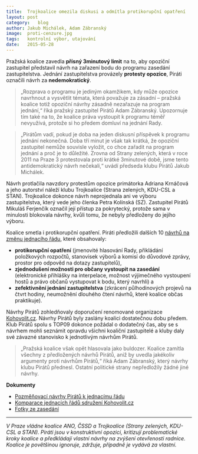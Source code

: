 ```yaml
---
title:	Trojkoalice omezila diskusi a odmítla protikorupční opatření
layout:	post
category:	blog
author:	Jakub Michálek, Adam Zábranský
image:	proti-cenzure.jpg
tags:	kontrolní výbor, utajování
date:	2015-05-28
---
```


Pražská koalice zavedla **přísný 3minutový limit** na to, aby opoziční zastupitel 
představil návrh na zařazení bodu do programu zasedání zastupitelstva. 
Jednání zastupitelstva provázely **protesty opozice**, Piráti označili návrh za **nedemokratický**. 

> „Rozprava o programu je jediným okamžikem, kdy může opozice navrhnout a 
vysvětlit témata, která považuje za zásadní – pražská koalice totiž opoziční návrhy
zásadně nezařazuje na program jednání,“ říká pražský zastupitel Pirátů Adam 
Zábranský.
Upozornuje tím také na to, že koalice práva vystoupit k programu 
téměř nevyužívá, protože si ho předem domluví na jednání Rady.

> „Pirátům vadí, pokud je doba na jeden diskusní příspěvek k programu jednání 
nekonečná. Doba tří minut je však tak krátká, že opoziční zastupitel nemůže 
souvisle vyložit, co chce zařadit na program jednání a proč je to důležité. 
Zrovna od Strany zelených, která v roce 2011 na Praze 3 protestovala proti 
krátké 3minutové době, jsme tento antidemokratický návrh nečekali,“ 
uvádí předseda klubu Pirátů Jakub Michálek. 

Návrh protlačila navzdory protestům opozice primátorka Adriana Krnáčová 
a jeho autorství náleží klubu Trojkoalice (Strana zelených, KDU-CSL a STAN).
Trojkoalice dokonce návrh neprojednala ani ve výboru zastupitelstva, který 
vede jeho členka Petra Kolínská (SZ). Zastupitel Pirátů Mikuláš Ferjenčík
označil její přístup za pokrytecký, protože sama v minulosti blokovala návrhy, 
kvůli tomu, že nebyly předloženy do jejího výboru.

Koalice smetla i protikorupční opatření. Piráti předložili dalších 10 
[návrhů na změnu jednacího řádu][pm], které obsahovaly:

* **protikorupční opatření** (jmenovité hlasování Rady, přikládání položkových rozpočtů,
stanovisek výborů a komisí do důvodové zprávy, prostor pro odpověd na dotazy zastupitelů), 
* **zjednodušení možnosti pro občany vystoupit na zasedání** (elektronické přihlášky na interpelace, 
možnost výjimečného vystoupení hostů a právo občanů vystupovat k bodu, který navrhli) a 
* **zefektivnění jednání zastupitelstva** (zkrácení půlhodinových projevů na 
čtvrt hodiny, neumožnění dlouhého čtení návrhů, které koalice občas praktikuje).

Návrhy Pirátů zohledňovaly doporučení renomované organizace [Kohovolit.cz][kohovolit]. 
Návrhy Pirátů byly zaslány 
koalici dostatečnou dobu předem. Klub Pirátů spolu s TOP09 dokonce požádal o dodatečný čas,
aby se s návrhem mohli seznámit opravdu všichni koaliční zastupitelé a kluby daly své
závazné stanovisko k jednotlivým návrhům Pirátů. 

> „Pražská koalice však opět hlasovala jako
buldozer. Koalice zamítla všechny z předložených návrhů Pirátů, aniž by uvedla
jakékoliv argumenty proti návrhům Pirátů,“ říká Adam Zábranský, který návrhy klubu
Pirátů přednesl. Ostatní politické strany nepředložily žádné jiné návrhy.

**Dokumenty**

* [Pozměňovací návrhy Pirátů k jednacímu řádu][pm]
* [Komparace jednacích řádů sdružení Kohovolit.cz][kohovolit]
* [Fotky ze zasedání](https://www.flickr.com/photos/pirati/sets/72157653186024468)

---

*V Praze vládne koalice ANO, ČSSD a Trojkoalice (Strany zelených, KDU-CSL a STAN). 
Piráti jsou v konstruktivní opozici, kritizují problematické kroky koalice a předkládají 
vlastní návrhy na zvýšení otevřenosti radnice. Koalice je povětšinou ignoruje, zdržuje,
případně je vydává za vlastní.*


[pm]: https://github.com/pirati-cz/KlubPraha/raw/master/spisy/2015/66-jednaci-rad-zastupitelstva/navrhy-jdr.docx
[kohovolit]: http://kohovolit.eu/wp/kamil/policy-paper-praha.pdf
